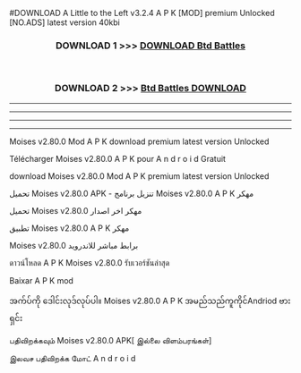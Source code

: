 #DOWNLOAD A Little to the Left v3.2.4 A P K [MOD] premium Unlocked [NO.ADS] latest version 40kbi 



<div align="center">

<h3>DOWNLOAD 1 >>> <a href="https://getmod1.web.app/?judule=Btd Battles">DOWNLOAD Btd Battles</a></h3><br>

<h3>DOWNLOAD 2 >>> <a href="https://getmod1.web.app/?judule=Btd Battles">Btd Battles DOWNLOAD </a></h3>

</div>


----------------------------------------------------------

----------------------------------------------------------

----------------------------------------------------------

----------------------------------------------------------


Moises v2.80.0 Mod A P K download premium latest version Unlocked

Télécharger  Moises v2.80.0 A P K pour A n d r o i d Gratuit

download Moises v2.80.0 Mod A P K premium latest version Unlocked

تحميل Moises v2.80.0 APK - تنزيل برنامج Moises v2.80.0 A P K مهكر

تحميل Moises v2.80.0 مهكر اخر اصدار

تطبيق Moises v2.80.0 A P K مهكر

Moises v2.80.0 برابط مباشر للاندرويد

ดาวน์โหลด A P K Moises v2.80.0 รับเวอร์ชันล่าสุด

Baixar A P K mod

အက်ပ်ကို ဒေါင်းလုဒ်လုပ်ပါ။ Moises v2.80.0 A P K အမည်သည်ကူကိုင်Andriod ဗားရှင်း

பதிவிறக்கவும் Moises v2.80.0 APK[ இல்லை விளம்பரங்கள்] 
 
இலவச பதிவிறக்க மோட் A n d r o i d



